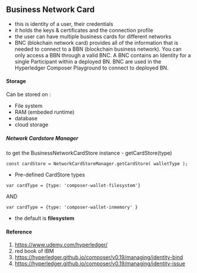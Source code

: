 ## Business Network Card

- this is identity of a user, their credentials
- it holds the keys & certificates and the connection profile
- the user can have multiple business cards for different networks
- BNC (blokchain network card) provides all of the information that is needed to connect to a BBN (blockchain business network). You can only access a BBN through a valid BNC. A BNC contains an Identity for a single Participant within a deployed BN. BNC are used in the Hyperledger Composer Playground to connect to deployed BN.

#### Storage 
Can be stored on :
- File system 
- RAM (embeded runtime)
- database
- cloud storage

##### Network Cardstore Manager 
to get the BusinessNetworkCardStore instance - getCardStore(type)

```
const cardStore = NetworkCardStoreManager.getCardStore( walletType );
```
- Pre-defined CardStore types
```
var cardType = {type: 'composer-wallet-filesystem'}
```
AND 
``` 
var cardType = {type: 'composer-wallet-inmemory' }
```
- the default is __filesystem__


#### Reference 
1. https://www.udemy.com/hyperledger/
2. red book of IBM
3. https://hyperledger.github.io/composer/v0.19/managing/identity-bind 
4. https://hyperledger.github.io/composer/v0.19/managing/identity-issue
